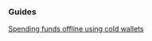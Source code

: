 ### Guides

[Spending funds offline using cold wallets](https://github.com/coolsnady/hxwallet/tree/master/docs/offline_wallets.md)